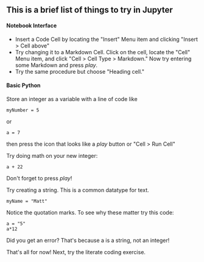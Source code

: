 ## This is a brief list of things to try in Jupyter

#### Notebook Interface

* Insert a Code Cell by locating the "Insert" Menu item and clicking "Insert > Cell above"
* Try changing it to a Markdown Cell. Click on the cell, locate the "Cell" Menu item, and click "Cell > Cell Type > Markdown." Now try entering some Markdown and press <em>play</em>.
* Try the same procedure but choose "Heading cell."

#### Basic Python

Store an integer as a variable with a line of code like
```
myNumber = 5
```
or
```
a = 7
```
then press the icon that looks like a <em>play</em> button or "Cell > Run Cell"

Try doing math on your new integer:
```
a + 22
```
Don't forget to press <em>play</em>!

Try creating a string. This is a common datatype for text.
```
myName = "Matt"
```
Notice the quotation marks. To see why these matter try this code:
```
a = "5"
a*12
```
Did you get an error? That's because a is a string, not an integer!

That's all for now! Next, try the literate coding exercise.
